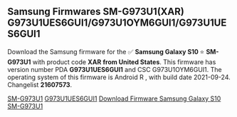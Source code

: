 <h2>Samsung Firmwares SM-G973U1(XAR) G973U1UES6GUI1/G973U1OYM6GUI1/G973U1UES6GUI1</h2>
Download the Samsung firmware for the ✅ <strong>Samsung Galaxy S10 </strong> ⭐ <strong>SM-G973U1</strong> with product code <strong>XAR</strong> <strong> from United States</strong>. This firmware has version number PDA <strong>G973U1UES6GUI1</strong> and CSC G973U1OYM6GUI1. The operating system of this firmware is Android R , with build date 2021-09-24. Changelist <strong>21607573</strong>.


[SM-G973U1](https://samfirm.shop/samsung/model/SM-G973U1)
[G973U1UES6GUI1](https://samfirm.shop/samsung/pda/G973U1UES6GUI1)
[Download Firmware Samsung Galaxy S10 SM-G973U1](https://samfirm.shop/samsung/firmware/459352)
